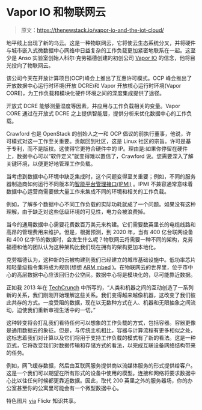 # Vapor IO 和物联网云

> 原文：<https://thenewstack.io/vapor-io-and-the-iot-cloud/>

地平线上出现了新的乌云。这是一种物联网云，它将使云生态系统分叉，并将硬件与城市嵌入式微数据中心网络中日益复杂的工作负载更加紧密地联系在一起。这至少是 Anso 实验室创始人科尔·克劳福德创建的初创公司 [Vapor IO](http://www.vapor.io/) 的信念，他将目光投向了物联网云。

该公司今天在开放计算项目(OCP)峰会上推出了互惠许可模式。OCP 峰会推出了开放数据中心运行时环境(开放 DCRE)和 Vapor 开放核心运行时环境(Vapor CORE)，为工作负载和模块化硬件环境之间的深度集成提供了途径。

开放式 DCRE 能够测量湿度等因素，并应用与工作负载相关的变量。Vapor CORE 通过在开放式 DCRE 之上提供智能层，提供分析来优化数据中心的工作负载。

Crawford 也是 OpenStack 的创始人之一和 OCP 倡议的前执行董事，他说，许可模式对这一工作至关重要。贡献回到社区，这是 Linux 社区的宗旨。许可是基于专利，而不是版权。这使得它更符合硬件中的 IP。理由是:如果你停留在硬件上，数据中心可以“软件定义”就变得难以置信了，Crawford 说。您需要深入了解关键环境，以便更好地管理工作负载。

当考虑到数据中心环境中缺乏集成时，这个问题变得至关重要；例如，不同的服务器制造商如何运行不同版本的[智能平台管理接口(IPMI)](https://en.wikipedia.org/wiki/Intelligent_Platform_Management_Interface) 。IPMI 不兼容通常意味着数据中心运营商需要做大量工作来集成不同的环境和相关的工作负载。

例如，了解多个数据中心不同工作负载的实际功耗就成了一个问题。如果没有这种理解，由于缺乏对这些低级环境的可见性，电力会被浪费掉。

当今的通用数据中心需要花费数百万美元来构建。它们需要数英里长的电缆线路和高昂的管理费用来维护。但是，根据预测，到 2020 年，当有 400 亿台联网设备和 400 亿字节的数据时，会发生什么呢？物联网云将需要一种不同的架构，克劳福德和他的团队认为这种架构比我们现在拥有的架构更加本地化。

克劳福德认为，这种新的云被构建到我们已经建立的城市基础设施中。低功率芯片和轻量级指令集将成为规则(想想 [ARM mbed](https://mbed.org/) )。在物联网云的世界里，位于市中心的高层数据中心应该回归办公空间。数据中心将是模块化的，尽可能靠近数据。

正如我 2013 年在 [TechCrunch](http://techcrunch.com/2013/12/02/man-machine-and-how-they-relate-to-apis/) 中所写的，“人类和机器之间的互动创造了一系列新的关系，我们刚刚开始理解这些关系。我们变得越来越像机器，这改变了我们彼此共存的方式。一度受阻的数据，现在以无数种方式在人、机器和无限抽象之间流动，迫使我们重新审视生活中的一切。”

这种转变将会打乱我们看待任何可以想象的工作负载的方式，包括容器。容器更像是通用数据云的象征。但是，与传统主机相比，容器与计算流程有更多相似之处，这标志着我们对计算以及它们将用于支持工作负载的模式有了新的看法。这是一种范式，它将改变我们对数据传输和存储方式的看法，以完成互联设备网络结构带来的任务。

例如，网飞缓存数据，然后由互联网服务提供商以流媒体服务的形式提供给客户。这是一个我们可以期望在所有形式的设备中使用的模型。连接和网络将要求数据中心比以往任何时候都更靠近数据。因此，取代 200 英里之外的服务器场，你的办公室甚至你的公寓里可能会有一个微型数据中心。

特色图片 [via](https://www.flickr.com/photos/keoni101/7069578953/in/photolist-jAtbPY-71u5hW-q7Y5J-kvbACf-3fUnXa-kvc5uY-i8mhK-kva6tX-nFqrnm-5Jkw4E-c6Rqs3-bLHrwi-cSweLC-bm5Ny4-nibNqC-iRWjjR-kvbQVJ-5rW57Y-nmSXYZ-nmST8B-8KhQEy-mgHriX-9xCgVJ-8KH2YK-dXQPwC-7H5veL-4ByA2e-pVpBFZ-8WHTAB-6CbdfG-aEaW5h-fxY3qC-69cxgL-quDfpm-aETqXe-7pPNG7-8uHtG2-9AaDXb-axBSWt-njQ4qs-9th9P3-8RhFMw-njQ4fh-qjzJ7f-9AsBFK-9sXQGa-aeeBMZ-9AaDNC-3nk8xr-5pGD) Flickr 知识共享。

<svg xmlns:xlink="http://www.w3.org/1999/xlink" viewBox="0 0 68 31" version="1.1"><title>Group</title> <desc>Created with Sketch.</desc></svg>